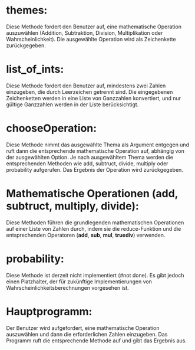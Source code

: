 # themes:

Diese Methode fordert den Benutzer auf, eine mathematische Operation auszuwählen (Addition, Subtraktion, Division, Multiplikation oder Wahrscheinlichkeit).
Die ausgewählte Operation wird als Zeichenkette zurückgegeben.

# list_of_ints:

Diese Methode fordert den Benutzer auf, mindestens zwei Zahlen einzugeben, die durch Leerzeichen getrennt sind.
Die eingegebenen Zeichenketten werden in eine Liste von Ganzzahlen konvertiert, und nur gültige Ganzzahlen werden in der Liste berücksichtigt.

# chooseOperation:

Diese Methode nimmt das ausgewählte Thema als Argument entgegen und ruft dann die entsprechende mathematische Operation auf, abhängig von der ausgewählten Option.
Je nach ausgewähltem Thema werden die entsprechenden Methoden wie add, subtruct, divide, multiply oder probability aufgerufen.
Das Ergebnis der Operation wird zurückgegeben.

# Mathematische Operationen (add, subtruct, multiply, divide):

Diese Methoden führen die grundlegenden mathematischen Operationen auf einer Liste von Zahlen durch, indem sie die reduce-Funktion und die entsprechenden Operatoren (__add__, __sub__, __mul__, __truediv__) verwenden.

# probability:

Diese Methode ist derzeit nicht implementiert (#not done). Es gibt jedoch einen Platzhalter, der für zukünftige Implementierungen von Wahrscheinlichkeitsberechnungen vorgesehen ist.

# Hauptprogramm:

Der Benutzer wird aufgefordert, eine mathematische Operation auszuwählen und dann die erforderlichen Zahlen einzugeben.
Das Programm ruft die entsprechende Methode auf und gibt das Ergebnis aus.